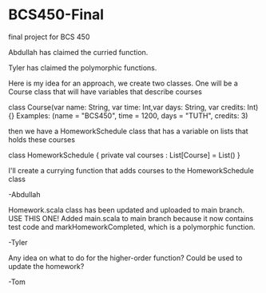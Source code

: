 # BCS450-Final
final project for BCS 450

Abdullah has claimed the curried function.

Tyler has claimed the polymorphic functions.

Here is my idea for an approach, we create two classes. One will be a Course class that will have variables that describe courses

class Course(var name: String, var time: Int,var days: String, var credits: Int){}
Examples: (name = "BCS450", time = 1200, days = "TUTH", credits: 3)

then we have a HomeworkSchedule class that has a variable on lists that holds these courses

class HomeworkSchedule {
  private val courses : List[Course] = List()
}

I'll create a currying function that adds courses to the HomeworkSchedule class

-Abdullah

Homework.scala class has been updated and uploaded to main branch. USE THIS ONE!
Added main.scala to main branch because it now contains test code and markHomeworkCompleted, which is a polymorphic function.

-Tyler


Any idea on what to do for the higher-order function? Could be used to update the homework?

-Tom
